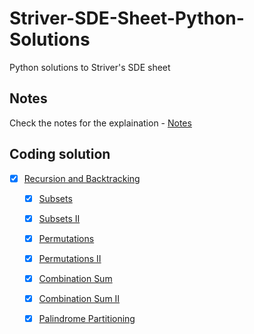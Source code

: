 # Striver-SDE-Sheet-Python-Solutions

Python solutions to Striver's SDE sheet

## Notes
Check the notes for the explaination - [Notes](https://stingy-shallot-4ea.notion.site/Striver-s-SDE-Sheet-b2e90fea2bfa4134b9b00fdf9f121f6a) 

## Coding solution
- [x] [Recursion and Backtracking](Recursion-and-Backtracking)
    - [x] [Subsets](Recursion-and-Backtracking/78-Subsets.py)
    - [x] [Subsets II](Recursion-and-Backtracking/78-Subsets.py)
    - [x] [Permutations](Recursion-and-Backtracking/46-Permutations.py)
    - [x] [Permutations II](Recursion-and-Backtracking/47-Permutations-II.py)
    - [x] [Combination Sum](Recursion-and-Backtracking/39-Combination-Sum.py)
    - [x] [Combination Sum II](Recursion-and-Backtracking/40-Combination-Sum-II.py)
    - [x] [Palindrome Partitioning](Recursion-and-Backtracking/131-Palindrome-Partitioning.py)

    